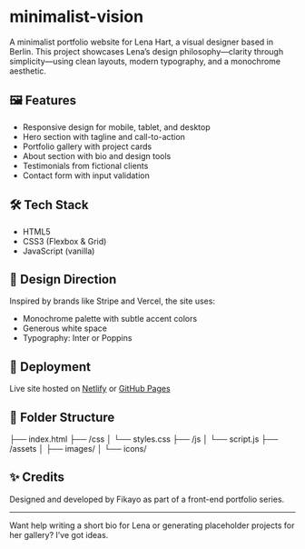 # minimalist-vision

A minimalist portfolio website for Lena Hart, a visual designer based in Berlin. This project showcases Lena’s design philosophy—clarity through simplicity—using clean layouts, modern typography, and a monochrome aesthetic.

## 🖼️ Features

- Responsive design for mobile, tablet, and desktop
- Hero section with tagline and call-to-action
- Portfolio gallery with project cards
- About section with bio and design tools
- Testimonials from fictional clients
- Contact form with input validation

## 🛠️ Tech Stack

- HTML5  
- CSS3 (Flexbox & Grid)  
- JavaScript (vanilla)

## 🎨 Design Direction

Inspired by brands like Stripe and Vercel, the site uses:
- Monochrome palette with subtle accent colors
- Generous white space
- Typography: Inter or Poppins

## 🚀 Deployment

Live site hosted on [Netlify](https://www.netlify.com/) or [GitHub Pages](https://pages.github.com/)

## 📁 Folder Structure
├── index.html ├── /css │ └── styles.css ├── /js │ └── script.js ├── /assets │ ├── images/ │ └── icons/


## ✨ Credits

Designed and developed by Fikayo as part of a front-end portfolio series.

---

Want help writing a short bio for Lena or generating placeholder projects for her gallery? I’ve got ideas.
